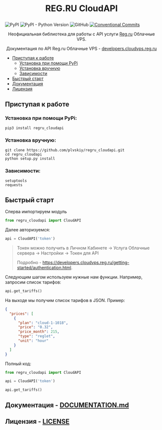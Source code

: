 # <p align="center"> REG.RU CloudAPI

![PyPI](https://img.shields.io/pypi/v/regru_cloudapi?style=plastic)
![PyPI - Python Version](https://img.shields.io/pypi/pyversions/regru_cloudapi)
![GitHub](https://img.shields.io/github/license/plvskiy/regru_cloudapi)
[![Conventional Commits](https://img.shields.io/badge/Conventional%20Commits-1.0.0-%23FE5196?logo=conventionalcommits&logoColor=white)](https://conventionalcommits.org)


<p align="center"> Неофициальная библиотека для работы с API услуги <a href="https://reg.ru">Reg.ru</a> Облачные VPS.
<p align="center">Документация по API Reg.ru Облачные VPS - <a href="https://developers.cloudvps.reg.ru">developers.cloudvps.reg.ru</a>
    
* [Приступая к работе](#getting_started)
    * [Установка при помощи PyPi](#pypi)
    * [Установка вручную](#manually)
    * [Зависимости](#dependencies)
* [Быстрый старт](#quick_start)
* [Документация](DOCUMENTATION.md)
* [Лицензия](LICENSE)


## Приступая к работе <a name="getting_started"></a>

### Установка при помощи PyPi: <a name="pypi"></a>

```shell
pip3 install regru_cloudapi
```

### Установка вручную: <a name="manually"></a>

```shell
git clone https://github.com/plvskiy/regru_cloudapi.git
cd regru_cloudapi
python setup.py install
```

### Зависимости: <a name="dependencies"></a>

```
setuptools
requests
```

## Быстрый старт <a name="quick_start"></a>

Сперва импортируем модуль 

```python
from regru_cloudapi import CloudAPI
```

Далее авторизуемся:

```python
api = CloudAPI('token')
```

> Токен можно получить в Личном Кабинете -> Услуга Облачные сервера -> 
Настройки -> Токен для API
> 
> Подробно - https://developers.cloudvps.reg.ru/getting-started/authentication.html.

Следующим шагом используем нужные нам функции. Например, запросим список тарифов:

```python
api.get_tariffs()
```

На выходе мы получим список тарифов в JSON. Пример:

```json
{
  "prices": [
    {
      "plan": "cloud-1-1018",
      "price": "0.32",
      "price_month": 215,
      "type": "reglet",
      "unit": "hour"
    }
  ]
}
```

Полный код:

```python
from regru_cloudapi import CloudAPI

api = CloudAPI('token')

api.get_tariffs()
```

## Документация - [DOCUMENTATION.md](DOCUMENTATION.md)

## Лицензия - [LICENSE](LICENSE)